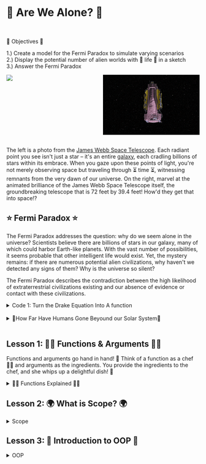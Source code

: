 # 👾 Are We Alone? 👾

<br>

🌱 Objectives 🌱  

1.) Create a model for the Fermi Paradox to simulate varying scenarios
<br>
2.) Display the potential number of alien worlds with 🌱 life 🌱 in a sketch
<br>
3.) Answer the Fermi Paradox

<div style="display: flex;">
    <img src='space.jpeg' style="width: 50%;">
    <img src='webb.gif' alt="Second Image" style="width: 50%; height=">
</div>

<br>

The left is a photo from the <a href="https://webb.nasa.gov/"> James Webb Space Telescope</a>. Each radiant point you see isn't just a star – it's an entire <a href="https://physics.stackexchange.com/questions/160283/are-we-seeing-the-past-when-we-look-at-the-stars">galaxy</a>, each cradling billions of stars within its embrace. When you gaze upon these points of light, you're not merely observing space but traveling through ⏳ time ⏳, witnessing remnants from the very dawn of our universe. On the right, marvel at the animated brilliance of the James Webb Space Telescope itself, the groundbreaking telescope that is 72 feet by 39.4 feet! How'd they get that into space!?

## ⭐ Fermi Paradox ⭐

The Fermi Paradox addresses the question: why do we seem alone in the universe? Scientists believe there are billions of stars in our galaxy, many of which could harbor Earth-like planets. With the vast number of possibilities, it seems probable that other intelligent life would exist. Yet, the mystery remains: if there are numerous potential alien civilizations, why haven't we detected any signs of them? Why is the universe so silent?


The Fermi Paradox describes the contradiction between the high likelihood of extraterrestrial civilizations existing and our absence of evidence or contact with these civilizations. 


<details>
<summary>Code 1: Turn the Drake Equation Into A function</summary>
<img src="equation.png">
</details>

<br>
<details><summary>🚀How Far Have Humans Gone Beyound our Solar System🚀</summary>

<img src="heilosphere.png">

</details>
<br>

## Lesson 1: 👩‍🍳 Functions & Arguments 🍎🥦

Functions and arguments go hand in hand! 🤝 Think of a function as a chef 👩‍🍳 and arguments as the ingredients. You provide the ingredients to the chef, and she whips up a delightful dish! 🍲

<details>
<summary>👩‍🍳 Functions Explained 👩‍🍳</summary>
A function operates like a mini-program within your main program. It allows you to bundle code, assign it a name, and utilize it multiple times. Visualize a magic box 🎁 that performs a task every time you invoke it.

<br>

**Imagine Functions as Magic Boxes 🎁**

You know those magic boxes in fairy tales where you put something in, whisper a magic word, and get something totally different or amazing out? That's exactly how functions in Java (and most programming languages) work!

### The Name of the Function 📛

Every magic box (function) has a name. This way, you can tell it apart from other magic boxes. So, if you have a magic box that turns apples into gold, you might call it `turnApplesToGold`.

### Function: Arguments = Ingredients 🍎

Sometimes, the magic box needs something from you to work. These are called "inputs" or "arguments". Imagine you have a magic box that makes juice. You have to give it fruits, right?


<pre><code>
void makeJuice(String fruit) {
    // Magic happens here!
}
</code></pre>

Here, `fruit` is what you give the magic box. So, if you want apple juice, you'd use the box (call the function) like this:

<pre><code>
makeJuice("apple");
</code></pre>

### Inside the Function 🎩✨

Inside the magic box, there are instructions about what to do with what you gave it. These instructions are the lines of code inside the function.

### Function Output ✨

Sometimes, the magic box gives you something back. Like, you put in an apple and get out juice. In Java, we decide what kind of thing we're going to get back using words like `int`, `String`, etc. If a magic box doesn't give anything back, we use the word `void`.

For instance, if our juice-making magic box gives back juice, it might look like:

<pre><code>
String makeJuice(String fruit) {
    // Magic happens here!
    return "juice"; // This is what you get back!
}
</code></pre>

### Using a Function 🪄

To use a magic box (or function), you simply say its name and give it what it needs (if it needs anything). This is called "calling the function."

Example:

<pre><code>
String myJuice = makeJuice("apple");
</code></pre>

And there you go! That's how functions in Java work. They're just like magic boxes where you put something in, some magic happens, and you might get something awesome out. 🪄✨
</details>

## Lesson 2: 🌍 What is Scope? 🌍
<details>
<summary>Scope</summary>

Scope acts as an invisible barrier ⛩️ around segments of your code. Variables (like `x = 5`) exist within these boundaries. In programming, the term "scope" refers to the part of the code where a variable or function is accessible. Think of it as the "reach" or "visibility" of a variable or function.

### Why is Scope Important? 🤔

Imagine you have a secret diary that you only read in your room. Within your room, you can read it anytime (this is its "scope"). However, when you're in the living room, you can't access it because it's out of its "scope" or reach. In a similar way, in programming, variables and functions have places where they can and cannot be accessed.

### Types of Scopes in Java 🧐

1. **Local Scope (or Block Scope):**  
   Variables defined inside a method, constructor, or block are said to be in the local scope. They are accessible only within the method or block where they are declared.

  <pre><code>
   public void showName() {
       String name = "Alice"; // This is a local variable
       System.out.println(name);
   }
   
   // Outside the method, 'name' is not accessible.
   
</code></pre>

2. **Global (or Class) Scope:**  
   When a variable is declared at the class level (but outside any method), it's accessible from any method in the class (unless it's private and you're trying to access it from outside the class). These are often referred to as class or member variables.

   <code><pre>
   public class MyClass {
       String globalVar = "I am global!"; // This variable has class scope

       public void showGlobalVar() {
           System.out.println(globalVar); // Accessible here
       }

       public void anotherMethod() {
           System.out.println(globalVar); // Also accessible here
       }
   }
   </code></pre>

3. **Package Scope (Default Scope in Java):**  
   If a class, method, or variable doesn't have a specific access modifier (like `public`, `private`, or `protected`), it's accessible only within its own package. This is the default scope in Java.

4. **Protected Scope:**  
   When a member is declared as `protected`, it can be accessed within its own package and by subclasses.

5. **Public Scope:**  
   When a member is declared as `public`, it can be accessed from any other class in any package, assuming the class it resides in is also accessible.

Remember, understanding scope is crucial because it helps you manage data and control what parts of your program can and cannot see or modify that data. Proper scoping ensures cleaner, more readable, and more maintainable code.
</details>
</details>
</details>


## Lesson 3: 🌟 Introduction to OOP 🌟

<details>
<summary>OOP</summary>

OOP revolves around the idea of designing programs based on "objects". These objects hold data (attributes) and are capable of performing actions (methods).

---

### 🌍 Step 1: Understanding Classes 🌍 

In the world of OOP, a class is the blueprint for objects. For our solar system, we'll treat each planet as an object, crafted from the `Planet` class. Remember, most of the time you're working with existing templates.

While exploring, jot down 3 questions you have, and spot a method and an attribute. This is my class, however, you will now design and then build your class after peer review! What data points does an object of your class need?

<details>
<summary>OOP Class </summary>
<img src='oop.png'>
  
Notice how the `Planet` class contains attributes (e.g., `radius`, `distance`) and methods (e.g., `show`, `update`). 

</details>


<details>
<summary>🛸 Mars Side Quest 🛸</summary>
Unlock the mysteries of Mars using NASA's API to fetch a real image captured by a rover.

- [NASA's API Portal](https://api.nasa.gov/)
- [Mars Landing Video](https://youtu.be/4czjS9h4Fpg?feature=shared)

Share your discoveries with the class!

</details>


---

### 🚀 Step 2: Understand The Class 🚀

With our class in place, let's bring to life some celestial objects by calling our Planet class.

<details>
  <summary>Creating Class Objects </summary>
  
  <img src='oop_call.png'>


Behold! We've just manifested two cosmic entities: `sun` and `earth`. These are instances (or objects) of our `Planet` class.
</details>

<details>
<summary>
  🔭 Step 2.5: Interacting with the Cosmos 🔭
</summary> 

Unleash the power of our celestial objects. Watch as the `sun` and `earth` respond to our command, utilizing methods from the `Planet` class. Make sure you know how to replicate creating an unique planet.
</details>

<details>
  <summary> Adding Class Methods </summary>
    <img src='done.png'>

</details>

<details>

### Step 3: Create Your Planet Class 🪐

Our planet will have a few attributes: its position, radius, and rotation speed. What else would you like it to have?

<details>
  <summary> Create the Planet Class</summary>
<pre><code>
class Planet {
  float x, y;       // position of the planet
  float radius;     // size of the planet
  float angle = 0;  // initial angle for rotation
  float speed;      // rotation speed
  
  // Constructor: This is how we create an instance of the planet
  Planet(float x_, float y_, float r_, float s_) {
    x = x_;
    y = y_;
    radius = r_;
    speed = s_;
  }
</code></pre>
</details>

<details>
<summary>🌌 Step 3.5: Methods 🌌</summary>
To start off, we'll create a simple method, action, to show our Planet class and its attributes like radius.

<pre><code>
class Planet {
  float radius;

  Planet(float r) {
    radius = r;
  }

  void show() {
    ellipse(0, 0, radius*2, radius*2);
  }
}
</code></pre>
</details>

---

## 💃 Step 4: Time to Spin 💃

To make our planet spin, we'll add a new method to our Planet class. This method will rotate the planet each time it's called. With this method, you can now display your planet with rotation! Call this method in your draw() function and provide an angle (which you can increment each frame to see continuous rotation).

<details><summary> Spin Method </summary>
<pre><code>
void rotateAndShow(float angle) {
   // code along
}
</code></pre>
</details>


For example, in your draw()

<pre><code>
angle += 0.05;
planet.rotateAndShow(angle);
</code></pre>
Make sure you define the angle variable at the top of your sketch!

</details>


### 🎨 Step 5: Final Checks & Challenges 🎨 

Before you launch, ensure you've:

<details>
  <summary>Grade Yourself</summary>

  <img src='isthis.jpeg'>


1. Create 3 instances of the planet class.
2. Create 3 unique methods.
3. Showcase the artistry of your solar system.
4. Embedd the science behind your design.
5. Method in the `Planet` class to make planets move.
6. Introduce 3 new attribute to the `Planet` class.
7. 1 conditional statement.
8. Create a TODO list for the next session to start solving these two questions:
    9. Compute the gravitational force between a planet and the sun using their real-life masses.  
    10. Transform step 10 into a new method, but only after tackling step 9.
</details>



---

Embrace the universe of programming, and let the cosmos be your guide! 🌌
